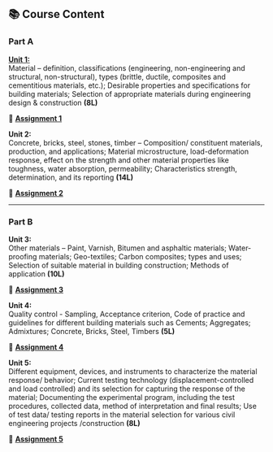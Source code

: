 ## 📚 Course Content

### **Part A**

**[Unit 1:](Unit_1.md)**  
Material – definition, classifications (engineering, non-engineering and structural, non-structural), types (brittle, ductile, composites and cementitious materials, etc.); Desirable properties and specifications for building materials; Selection of appropriate materials during engineering design & construction **(8L)**

📌 **[Assignment 1](Assignment_2025/1.md)**

**Unit 2:**  
Concrete, bricks, steel, stones, timber – Composition/ constituent materials, production, and applications; Material microstructure, load-deformation response, effect on the strength and other material properties like toughness, water absorption, permeability; Characteristics strength, determination, and its reporting **(14L)**

📌 **[Assignment 2]()**

---

### **Part B**

**Unit 3:**  
Other materials – Paint, Varnish, Bitumen and asphaltic materials; Water-proofing materials; Geo-textiles; Carbon composites; types and uses; Selection of suitable material in building construction; Methods of application **(10L)**

📌 **[Assignment 3]()**

**Unit 4:**  
Quality control - Sampling, Acceptance criterion, Code of practice and guidelines for different building materials such as Cements; Aggregates; Admixtures; Concrete, Bricks, Steel, Timbers **(5L)**

📌 **[Assignment 4]()**

**Unit 5:**  
Different equipment, devices, and instruments to characterize the material response/ behavior; Current testing technology (displacement-controlled and load controlled) and its selection for capturing the response of the material; Documenting the experimental program, including the test procedures, collected data, method of interpretation and final results; Use of test data/ testing reports in the material selection for various civil engineering projects /construction **(8L)**

📌 **[Assignment 5]()**

